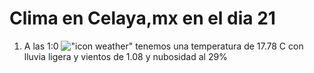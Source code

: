 # Clima en Celaya,mx en el dia 21

1. A las 1:0 !["icon weather"](http://openweathermap.org/img/w/10n.png) tenemos una temperatura de 17.78 C con lluvia ligera y  vientos de 1.08 y nubosidad al 29%
